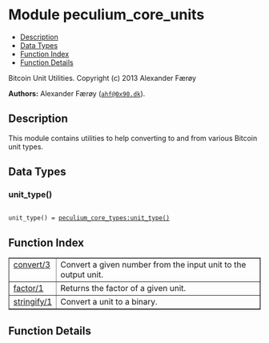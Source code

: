 

# Module peculium_core_units #
* [Description](#description)
* [Data Types](#types)
* [Function Index](#index)
* [Function Details](#functions)


Bitcoin Unit Utilities.
Copyright (c)  2013 Alexander Færøy

__Authors:__ Alexander Færøy ([`ahf@0x90.dk`](mailto:ahf@0x90.dk)).
<a name="description"></a>

## Description ##
   This module contains utilities to help converting to and from various
Bitcoin unit types.
<a name="types"></a>

## Data Types ##




### <a name="type-unit_type">unit_type()</a> ###



<pre><code>
unit_type() = <a href="peculium_core_types.md#type-unit_type">peculium_core_types:unit_type()</a>
</code></pre>


<a name="index"></a>

## Function Index ##


<table width="100%" border="1" cellspacing="0" cellpadding="2" summary="function index"><tr><td valign="top"><a href="#convert-3">convert/3</a></td><td>Convert a given number from the input unit to the output unit.</td></tr><tr><td valign="top"><a href="#factor-1">factor/1</a></td><td>Returns the factor of a given unit.</td></tr><tr><td valign="top"><a href="#stringify-1">stringify/1</a></td><td>Convert a unit to a binary.</td></tr></table>


<a name="functions"></a>

## Function Details ##

<a name="convert-3"></a>

### convert/3 ###


<pre><code>
convert(Value::float(), InputUnit::<a href="#type-unit_type">unit_type()</a>, OutputUnit::<a href="#type-unit_type">unit_type()</a>) -&gt; float()
</code></pre>

<br></br>


Convert a given number from the input unit to the output unit.
<a name="factor-1"></a>

### factor/1 ###


<pre><code>
factor(Unit::<a href="#type-unit_type">unit_type()</a>) -&gt; float()
</code></pre>

<br></br>


Returns the factor of a given unit.
<a name="stringify-1"></a>

### stringify/1 ###


<pre><code>
stringify(Unit::<a href="#type-unit_type">unit_type()</a>) -&gt; binary()
</code></pre>

<br></br>


Convert a unit to a binary.
